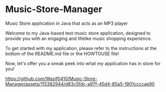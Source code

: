 # Music-Store-Manager
Music Store application in Java that acts as an MP3 player

Welcome to my Java-based text music store application, designed to provide you with an engaging and lifelike music shopping experience.

To get started with my application, please refer to the instructions at the bottom of the README.md file or the HOWTOUSE file!

Now, let's offer you a sneak peek into what my application has in store for you!


https://github.com/Wasif0410/Music-Store-Manager/assets/115382944/d83c5fdc-a97f-45d4-85a5-1901ccccae90

